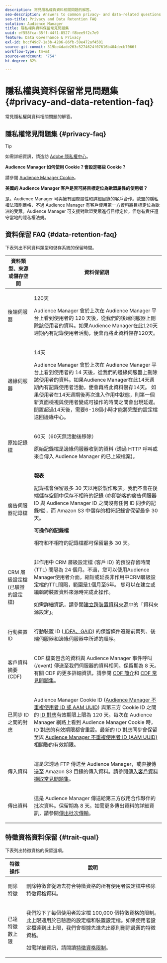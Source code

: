 ```yaml
---
description: 常見隱私權與資料相關問題的解答。
seo-description: Answers to common privacy- and data-related questions or issues.
seo-title: Privacy and Data Retention FAQ
solution: Audience Manager
title: 隱私權與資料保留常見問題集
uuid: ef558fca-35ff-44f1-8527-f8bee9f2c7e9
feature: Data Governance & Privacy
exl-id: bccf49d7-1a3b-4286-86fb-59e472af4501
source-git-commit: 319be4dade263c5274624f07616b404decb7066f
workflow-type: tm+mt
source-wordcount: '754'
ht-degree: 82%

---
```


# 隱私權與資料保留常見問題集{#privacy-and-data-retention-faq}

常見隱私權與資料相關問題的解答。

<!-- faq_privacy.xml -->

## 隱私權常見問題集 {#privacy-faq}

>[!TIP]
>
>如需詳細資訊，請造訪 [Adobe 隱私權中心](https://www.adobe.com/tw/privacy.html)。

**Audience Manager 如何使用 Cookie？會設定哪些 Cookie？**

請參閱 [Audience Manager Cookie](https://experienceleague.adobe.com/docs/core-services/interface/ec-cookies/cookies-am.html?lang=zh-Hant)。

**美國的 Audience Manager 客戶是否可將目標定位為歐盟屬性的使用者？**

是。Audience Manager 可與擁有國際屬性和詳細目錄的客戶合作。歐盟的隱私權法箱剛嚴格，不過 Audience Manager 有客戶使用第一方資料將目標定位為歐洲的受眾。Audience Manager 可支援對歐盟受眾進行目標定位，但您有責任遵守當地的隱私權法規。

<!-- 

<p> <b>Why does the IP address need to be removed from log files?</b> </p> 
<p>While still an open question in the US, regulators in Europe consider IP addresses as personally identifiable information (PII). As a result, companies that collect IP addresses in the EU are subject to strict data processing requirements. To support expansion into the EU, and help reduce compliance requirements for our customers, we remove IP addresses from log files. Also, this change addresses where we believe industry self-regulation and legally required regulations are moving within the United States. Removing IP addresses is a proactive change that will help Audience Manager (and our partners) comply with existing and future PII-related legislation. </p>

 -->

## 資料保留 FAQ {#data-retention-faq}

下表列出不同資料類型和儲存系統的保留時間。

<table id="table_21C0B13A57A44DE0999FB33F363C88F6"> 
 <thead> 
  <tr> 
   <th colname="col1" class="entry"> 資料類型、來源或儲存空間 </th> 
   <th colname="col2" class="entry"> 資料保留期 </th> 
  </tr> 
 </thead>
 <tbody> 
  <tr> 
   <td colname="col1"> <p>後端伺服器 </p> </td> 
   <td colname="col2"> <p>120天 </p> <p> Audience Manager 會於上次在 Audience Manager 平台上看到使用者的 120 天後，從我們的後端伺服器上刪除該使用者的資料。如果<span class="keyword">Audience Manager</span>在此120天週期內有記錄使用者活動，便會再將此資料儲存120天。 </p> </td> 
  </tr> 
  <tr> 
   <td colname="col1"> <p>邊緣伺服器 </p> </td> 
   <td colname="col2"> <p> 14天 </p> <p>Audience Manager 會於上次在 Audience Manager 平台上看到使用者的 14 天後，從我們的邊緣伺服器上刪除該使用者的資料。如果<span class="keyword">Audience Manager</span>在此14天週期內有記錄使用者活動，便會再將此資料儲存14天。 如果使用者在14天週期後再次進入作用中狀態，則第一個新頁面檢視與使用者變成可操作的時間之間會出現延遲。 閒置超過14天後，需要6-18個小時才能將完整的設定檔送回邊緣中心。 </p> </td> 
  </tr> 
  <tr> 
   <td colname="col1"> <p>原始記錄檔 </p> </td> 
   <td colname="col2"> <p>60天（60天無活動後移除） </p> <p>原始記錄檔是邊緣伺服器收到的資料 (透過 HTTP 呼叫或來自傳入 <span class="keyword"> Audience Manager</span> 的已上線檔案)。 </p> </td> 
  </tr> 
  <tr> 
   <td colname="col1"> <p>廣告伺服器記錄檔 </p> </td> 
   <td colname="col2"> <p><b>報表</b> </p> <p>記錄檔會保留最多 30 天以用於製作報表。我們不會在後端儲存空間中保存不相符的記錄 (亦即訪客的廣告伺服器 ID 與 <span class="keyword"> Audience Manager</span> ID 之間沒有任何 ID 同步的記錄檔)，而 <span class="keyword"> Amazon S3</span> 中儲存的相符記錄會保留最多 30 天。 </p> <p><b>可操作的記錄檔</b> </p> <p>相符和不相符的記錄檔都可保留最多 30 天。 </p> </td> 
  </tr> 
  <tr> 
   <td colname="col1"> <p>CRM 層級設定檔 (已驗證的設定檔) </p> </td> 
   <td colname="col2"> <p>非作用中 CRM 層級設定檔 (客戶 ID) 的預設存留時間 (TTL) 間隔為 24 個月。不過，您可以使用Audience Manager使用者介面，縮短或延長非作用中CRM層級設定檔的TTL間隔，範圍是1個月至5年。 您可以在建立或編輯跨裝置資料來源時完成此操作。</p> <p>如需詳細資訊，請參閱<a href="../features/profile-merge-rules/merge-rules-start.md#settings">建立跨裝置資料來源</a>中的「資料來源設定」。</p> </td> 
  </tr> 
  <tr> 
   <td colname="col1"> <p>行動裝置 ID </p> </td> 
   <td colname="col2"> <p>行動裝置 ID (<a href="../reference/ids-in-aam.md"> IDFA、GAID</a>) 的保留條件遵循前兩列、後端伺服器和邊緣伺服器中所述的順序。 </p> </td> 
  </tr> 
  <tr> 
   <td colname="col1"> <p>客戶資料摘要 (CDF) </p> </td> 
   <td colname="col2"> <p>CDF 檔案包含的資料與 <span class="keyword">Audience Manager</span> 事件呼叫 (/event) 傳送至我們伺服器的資料相同。保留期為 8 天。有關 CDF 的更多詳細資訊，請參閱 <a href="../features/cdf-files.md">CDF 簡介</a>和 <a href="../faq/faq-cdf.md">CDF 常見問題集</a>。 </p> </td> 
  </tr> 
  <tr> 
   <td colname="col1"> <p>已同步 ID 之間的對應 </p> </td> 
   <td colname="col2"> <p>Audience Manager Cookie ID (<a href="../reference/ids-in-aam.md">Audience Manager 不重複使用者 ID 或 AAM UUID</a>) 與第三方 Cookie ID 之間的 <a href="../features/administration/usage-limits.md#id-mapping-limits">ID 對應</a>有效期限上限為 120 天。每次在 Audience Manager 網路上看到 Audience Manager Cookie 時，ID 對應的有效期限都會重設。最新的 ID 對應同步會保留至與 <a href="../reference/ids-in-aam.md">Audience Manager 不重複使用者 ID (AAM UUID)</a> 相關聯的有效期限。</p></td> 
  </tr> 
  <tr> 
   <td colname="col1"> <p>傳入資料 </p> </td> 
   <td colname="col2"> <p>這是您透過 FTP 傳送至 <span class="keyword"> Audience Manager</span>，或直接傳送至 <span class="keyword"> Amazon S3</span> 目錄的傳入資料。請參閱<a href="../faq/faq-inbound-data-ingestion.md">傳入客戶資料擷取常見問題集</a>。 </p> </td> 
  </tr> 
  <tr> 
   <td colname="col1"> <p>傳出資料 </p> </td> 
   <td colname="col2"> <p>這是 <span class="keyword">Audience Manager</span> 傳送給第三方啟用合作夥伴的批次資料。保留期為 8 天。如需更多傳出資料的詳細資訊，請參閱<a href="../integration/receiving-audience-data/batch-outbound-transfers/outbound-file-name-contents.md">傳出批次傳輸</a>。 </p> </td> 
  </tr> 
 </tbody> 
</table>

## 特徵資格資料保留 {#trait-qual}

下表列出特徵資格的保留選項。

<table id="table_7FB42BEF138540AAB6869995C1AB8D3F"> 
 <thead> 
  <tr> 
   <th colname="col1" class="entry"> 特徵操作 </th> 
   <th colname="col2" class="entry"> 說明 </th> 
  </tr>
 </thead>
 <tbody> 
  <tr> 
   <td colname="col1"> <p>刪除特徵 </p> </td> 
   <td colname="col2"> <p>刪除特徵會從過去符合特徵資格的所有使用者設定檔中移除特徵資格資料。 </p> </td> 
  </tr> 
  <tr> 
   <td colname="col1"> <p>已達特徵數上限 </p> </td> 
   <td colname="col2"> <p>我們設下了每個使用者設定檔 100,000 個特徵資格的限制。此上限適用於已驗證的設定檔和裝置設定檔。如果使用者設定檔達到此上限，我們會根據先進先出原則刪除最舊的特徵資格。 </p> <p>如需詳細資訊，請閱讀<a href="../features/traits/trait-and-segment-qualification-reference.md#trait-qualification-limit">特徵資格限制</a>。 </p> </td> 
  </tr> 
 </tbody> 
</table>
